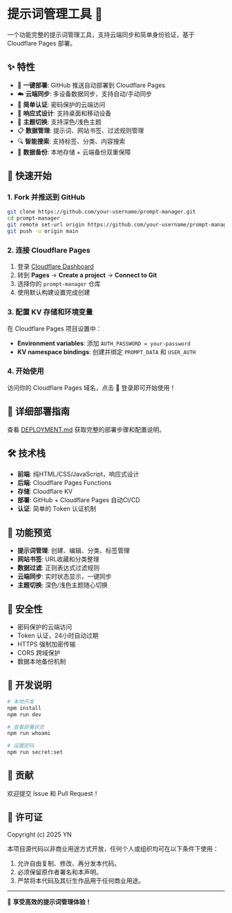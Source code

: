 # 提示词管理工具 📝

一个功能完整的提示词管理工具，支持云端同步和简单身份验证，基于 Cloudflare Pages 部署。

## ✨ 特性

- 🚀 **一键部署**: GitHub 推送自动部署到 Cloudflare Pages
- ☁️ **云端同步**: 多设备数据同步，支持自动/手动同步
- 🔐 **简单认证**: 密码保护的云端访问
- 📱 **响应式设计**: 支持桌面和移动设备
- 🌙 **主题切换**: 支持深色/浅色主题
- 📋 **数据管理**: 提示词、网站书签、过滤规则管理
- 🔍 **智能搜索**: 支持标签、分类、内容搜索
- 💾 **数据备份**: 本地存储 + 云端备份双重保障

## 🚀 快速开始

### 1. Fork 并推送到 GitHub
```bash
git clone https://github.com/your-username/prompt-manager.git
cd prompt-manager
git remote set-url origin https://github.com/your-username/prompt-manager.git
git push -u origin main
```

### 2. 连接 Cloudflare Pages
1. 登录 [Cloudflare Dashboard](https://dash.cloudflare.com/)
2. 转到 **Pages** → **Create a project** → **Connect to Git**
3. 选择你的 `prompt-manager` 仓库
4. 使用默认构建设置完成创建

### 3. 配置 KV 存储和环境变量
在 Cloudflare Pages 项目设置中：
- **Environment variables**: 添加 `AUTH_PASSWORD = your-password`
- **KV namespace bindings**: 创建并绑定 `PROMPT_DATA` 和 `USER_AUTH`

### 4. 开始使用
访问你的 Cloudflare Pages 域名，点击 🔑 登录即可开始使用！

## 📖 详细部署指南

查看 [DEPLOYMENT.md](./DEPLOYMENT.md) 获取完整的部署步骤和配置说明。

## 🛠️ 技术栈

- **前端**: 纯HTML/CSS/JavaScript，响应式设计
- **后端**: Cloudflare Pages Functions
- **存储**: Cloudflare KV
- **部署**: GitHub + Cloudflare Pages 自动CI/CD
- **认证**: 简单的 Token 认证机制

## 📱 功能预览

- **提示词管理**: 创建、编辑、分类、标签管理
- **网站书签**: URL收藏和分类整理
- **数据过滤**: 正则表达式过滤规则
- **云端同步**: 实时状态显示，一键同步
- **主题切换**: 深色/浅色主题随心切换

## 🔐 安全性

- 密码保护的云端访问
- Token 认证，24小时自动过期
- HTTPS 强制加密传输
- CORS 跨域保护
- 数据本地备份机制

## 📝 开发说明

```bash
# 本地开发
npm install
npm run dev

# 查看部署状态
npm run whoami

# 设置密码
npm run secret:set
```

## 🤝 贡献

欢迎提交 Issue 和 Pull Request！

## 📄 许可证

Copyright (c) 2025 YN

本项目源代码以非商业用途方式开放，任何个人或组织均可在以下条件下使用：
1. 允许自由复制、修改、再分发本代码。
2. 必须保留原作者署名和本声明。
3. 严禁将本代码及其衍生作品用于任何商业用途。

---

🎉 **享受高效的提示词管理体验！**